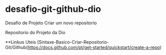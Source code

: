 # desafio-git-github-dio
Desafio de Projeto Criar um novo repositorio 

Repositorio do Projeto da Dio

**Linkus Uteis
[Sintaxe-Basico-Criar-Repositorio-Git/Github(https://docs.github.com/pt/get-started/quickstart/create-a-repo)

